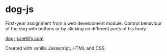 # dog-js
First-year assignment from a web development module.
Control behaviour of the dog with buttons or by clicking on different parts of his body.

[dog-js.netlify.com](https://dog-js.netlify.com/)


Created with vanilla Javascript, HTML and CSS.
